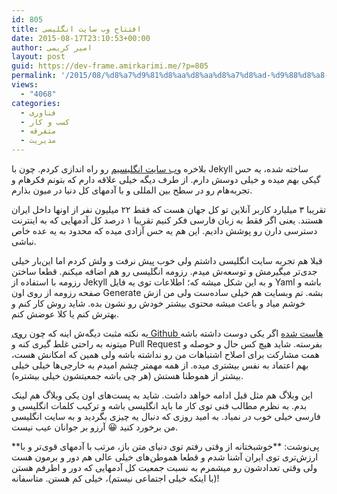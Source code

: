 ```yaml
---
id: 805
title: افتتاح وب سایت انگلیسی
date: 2015-08-17T23:10:53+00:00
author: امیر کریمی
layout: post
guid: https://dev-frame.amirkarimi.me/?p=805
permalink: '/2015/08/%d8%a7%d9%81%d8%aa%d8%aa%d8%a7%d8%ad-%d9%88%d8%a8-%d8%b3%d8%a7%db%8c%d8%aa-%d8%a7%d9%86%da%af%d9%84%db%8c%d8%b3%db%8c/'
views:
  - "4068"
categories:
  - فناوری
  - کسب و کار
  - متفرقه
  - مدیریت
---
```

بلاخره <a href="http://amirkarimi.github.io" target="_blank">وب سایت انگلیسیم</a> رو راه اندازی کردم. چون با Jekyll ساخته شده، یه حس گیکی بهم میده و خیلی دوسش دارم. از طرف دیگه خیلی علاقه دارم که بتونم فکرهام و تجربه‌هام رو در سطح بین المللی و با آدمهای کل دنیا در میون بذارم.

تقریبا ۳ میلیارد کاربر آنلاین تو کل جهان هست که فقط ۲۲ میلیون نفر از اونها داخل ایران هستند. یعنی اگر فقط به زبان فارسی فکر کنیم تقریبا ۱ درصد کل آدمهایی که به اینترنت دسترسی دارن رو پوشش دادیم. این هم یه حس آزادی میده که محدود به یه عده خاص نباشی.

قبلا هم تجربه سایت انگلیسی داشتم ولی خوب پیش نرفت و ولش کردم اما این‌بار خیلی جدی‌تر میگیرمش و توسعه‌ش میدم. رزومه انگلیسی رو هم اضافه میکنم. قطعا ساختن رزومه با استفاده از Jekyll و به این شکل میشه که؛ اطلاعات توی یه فایل Yaml باشه و صفحه رزومه از روی اون Generate بشه. تم وبسایت هم خیلی ساده‌ست ولی من ازش خوشم میاد و باعث میشه محتوی بیشتر خودش رو نشون بده. شاید روش کار کنم و بهترش کنم یا کلا عوضش کنم.

یه نکته مثبت دیگه‌ش اینه که چون <a href="https://github.com/AmirKarimi/amirkarimi.github.io" target="_blank">روی Github هاست شده</a> اگر یکی دوست داشته باشه میتونه به راحتی غلط گیری کنه و Pull Request بفرسته. شاید هیچ کس حال و حوصله و همت مشارکت برای اصلاح اشتباهات من رو نداشته باشه ولی همین که امکانش هست، بهم اعتماد به نفس بیشتری میده. از همه مهمتر چشم امیدم به خارجی‌ها خیلی خیلی بیشتر از هموطنا هستش (هر چی باشه جمعیتشون خیلی بیشتره).

این وبلاگ هم مثل قبل ادامه خواهد داشت. شاید به پست‌های اون یکی وبلاگ هم لینک بدم. به نظرم مطالب فنی توی کار ما باید انگلیسی باشه و ترکیب کلمات انگلیسی و فارسی خیلی خوب در نمیاد. به امید روزی که دنبال یه چیزی بگردید و به سایت انگلیسی من برخورد کنید 😀 آرزو بر جوانان عیب نیست.

**پی‌نوشت: **خوشبختانه از وقتی رفتم توی دنیای متن باز، مرتب با آدمهای قوی‌تر و با ارزش‌تری توی ایران آشنا شدم و قطعا هموطن‌های خیلی عالی هم دور و برمون هست ولی وقتی تعدادشون رو میشمرم به نسبت جمعیت کل آدمهایی که دور و اطرفم هستن (با اینکه خیلی اجتماعی نیستم)، خیلی کم هستن. متاسفانه!

&nbsp;